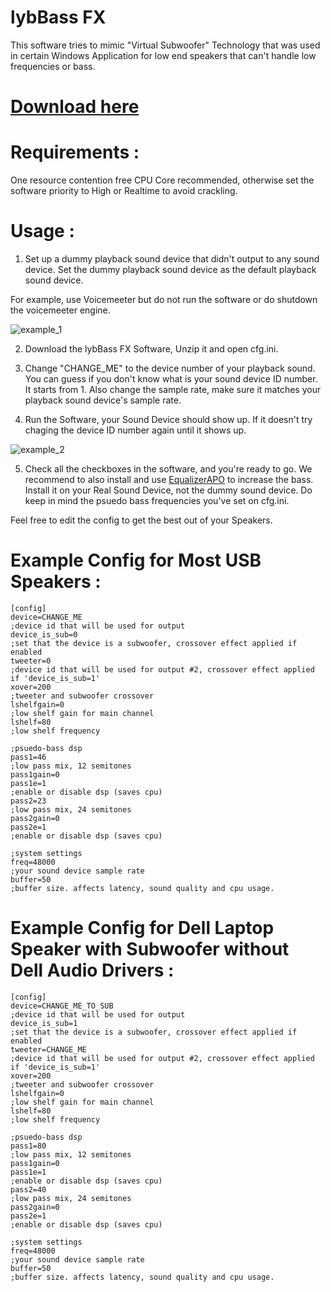 # lybBass FX

This software tries to mimic "Virtual Subwoofer" Technology that was used in certain Windows Application for low end speakers that can't handle low frequencies or bass.

# [Download here](https://lybsoft.github.io/bassfx_wasapi/release.zip)

# Requirements :

One resource contention free CPU Core recommended, otherwise set the software priority to High or Realtime to avoid crackling.

# Usage :

1. Set up a dummy playback sound device that didn't output to any sound device. Set the dummy playback sound device as the default playback sound device.

For example, use Voicemeeter but do not run the software or do shutdown the voicemeeter engine.

![example_1](https://lybsoft.github.io/bassfx_wasapi/usage1.PNG)

2. Download the lybBass FX Software, Unzip it and open cfg.ini.

3. Change "CHANGE_ME" to the device number of your playback sound. You can guess if you don't know what is your sound device ID number. It starts from 1. Also change the sample rate, make sure it matches your playback sound device's sample rate.

4. Run the Software, your Sound Device should show up. If it doesn't try chaging the device ID number again until it shows up.

![example_2](https://lybsoft.github.io/bassfx_wasapi/usage2.PNG)

5. Check all the checkboxes in the software, and you're ready to go. We recommend to also install and use [EqualizerAPO](https://sourceforge.net/projects/equalizerapo/) to increase the bass. Install it on your Real Sound Device, not the dummy sound device. Do keep in mind the psuedo bass frequencies you've set on cfg.ini.

Feel free to edit the config to get the best out of your Speakers.

# Example Config for Most USB Speakers :
~~~~~~~~
[config]
device=CHANGE_ME
;device id that will be used for output
device_is_sub=0
;set that the device is a subwoofer, crossover effect applied if enabled
tweeter=0
;device id that will be used for output #2, crossover effect applied if 'device_is_sub=1'
xover=200
;tweeter and subwoofer crossover
lshelfgain=0
;low shelf gain for main channel
lshelf=80
;low shelf frequency

;psuedo-bass dsp
pass1=46
;low pass mix, 12 semitones
pass1gain=0
pass1e=1
;enable or disable dsp (saves cpu)
pass2=23
;low pass mix, 24 semitones
pass2gain=0
pass2e=1
;enable or disable dsp (saves cpu)

;system settings
freq=48000
;your sound device sample rate
buffer=50
;buffer size. affects latency, sound quality and cpu usage.
~~~~~~~~

# Example Config for Dell Laptop Speaker with Subwoofer without Dell Audio Drivers :
~~~~~~~~
[config]
device=CHANGE_ME_TO_SUB
;device id that will be used for output
device_is_sub=1
;set that the device is a subwoofer, crossover effect applied if enabled
tweeter=CHANGE_ME
;device id that will be used for output #2, crossover effect applied if 'device_is_sub=1'
xover=200
;tweeter and subwoofer crossover
lshelfgain=0
;low shelf gain for main channel
lshelf=80
;low shelf frequency

;psuedo-bass dsp
pass1=80
;low pass mix, 12 semitones
pass1gain=0
pass1e=1
;enable or disable dsp (saves cpu)
pass2=40
;low pass mix, 24 semitones
pass2gain=0
pass2e=1
;enable or disable dsp (saves cpu)

;system settings
freq=48000
;your sound device sample rate
buffer=50
;buffer size. affects latency, sound quality and cpu usage.
~~~~~~~~


